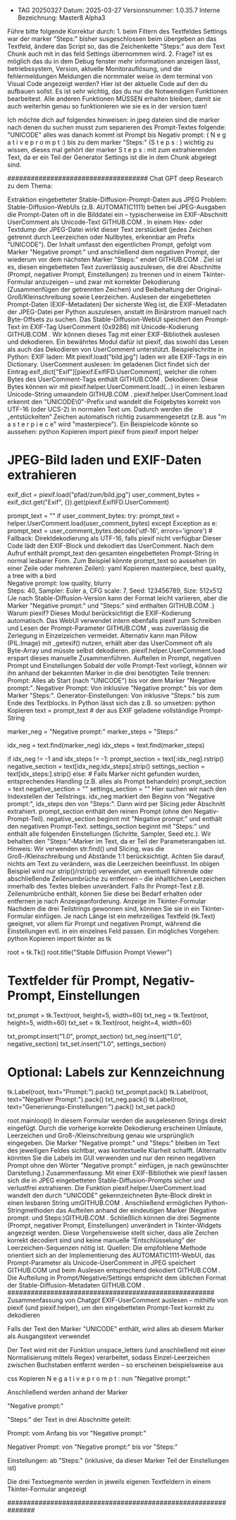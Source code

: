 - TAG 20250327
Datum: 2025-03-27
Versionsnummer: 1.0.35.7
Interne Bezeichnung: Master8 Alpha3

Führe bitte folgende Korrektur durch: 1. beim Filtern des Textfeldes Settings war der marker "Steps:"
 bisher susgeschlossen beim übergeben an das Textfeld, ändere das Script so, das die Zeichenkette "Steps:" aus dem Text Chunk auch mit in das feld Settings übernommen wird. 2. Frage? ist es möglich das du in dem Debug fenster mehr informationen anzeigen lässt, betriebssystem, Version, aktuelle Monitorauflösung, und die fehlermeldungen Meldungen die normmaler weise in dem terminal von Visual Code angezeigt werden? Hier ist der aktuelle Code auf den du aufbauen sollst. Es ist sehr wichtig, das du nur die Notwendigen Funktionen bearbeitest. Alle anderen Funktionen MÜSSEN erhalten bleiben, damit sie auch weiterhin genau so funktionieren wie sie es in der version tuen!

 Ich möchte dich auf folgendes hinweisen:
 in jpeg dateien sind die marker nach denen du suchen musst zum separieren des Prompt-Textes folgende: "UNICODE" alles was danach kommt ist Prompt bis Negativ prompt: ( N e g a t i v e   p r o m p t :)  bis zu dem marker "Steps:" (S t e p s : ) wichtig zu wissen, dieses mal gehört der marker S t e p s :  mit zum extrahierenden Text, da er ein Teil der Generator Settings ist die in dem Chunk abgelegt sind.


 ####################################
 Chat GPT deep Research zu dem Thema:

 Extraktion eingebetteter Stable-Diffusion-Prompt-Daten aus JPEG
Problem: Stable-Diffusion-WebUIs (z.B. AUTOMATIC1111) betten bei JPEG-Ausgaben die Prompt-Daten oft in die Bilddatei ein – typischerweise im EXIF-Abschnitt UserComment als Unicode-Text​
GITHUB.COM
. In einem Hex- oder Textdump der JPEG-Datei wirkt dieser Text zerstückelt (jedes Zeichen getrennt durch Leerzeichen oder Nullbytes, erkennbar am Prefix "UNICODE"). Der Inhalt umfasst den eigentlichen Prompt, gefolgt vom Marker "Negative prompt:" und anschließend dem negativen Prompt, der wiederum vor dem nächsten Marker "Steps:" endet​
GITHUB.COM
. Ziel ist es, diesen eingebetteten Text zuverlässig auszulesen, die drei Abschnitte (Prompt, negativer Prompt, Einstellungen) zu trennen und in einem Tkinter-Formular anzuzeigen – und zwar mit korrekter Dekodierung (Zusammenfügen der getrennten Zeichen) und Beibehaltung der Original-Groß/Kleinschreibung sowie Leerzeichen.
Auslesen der eingebetteten Prompt-Daten (EXIF-Metadaten)
Der sicherste Weg ist, die EXIF-Metadaten der JPEG-Datei per Python auszulesen, anstatt im Binärstrom manuell nach Byte-Offsets zu suchen. Das Stable-Diffusion-WebUI speichert den Prompt-Text im EXIF-Tag UserComment (0x9286) mit Unicode-Kodierung​
GITHUB.COM
. Wir können dieses Tag mit einer EXIF-Bibliothek auslesen und dekodieren. Ein bewährtes Modul dafür ist piexif, das sowohl das Lesen als auch das Dekodieren von UserComment unterstützt. Beispielschritte in Python:
EXIF laden: Mit piexif.load("bild.jpg") laden wir alle EXIF-Tags in ein Dictionary.
UserComment auslesen: Im geladenen Dict findet sich der Eintrag exif_dict["Exif"][piexif.ExifIFD.UserComment], welcher die rohen Bytes des UserComment-Tags enthält​
GITHUB.COM
.
Dekodieren: Diese Bytes können wir mit piexif.helper.UserComment.load(...) in einen lesbaren Unicode-String umwandeln​
GITHUB.COM
. piexif.helper.UserComment.load erkennt den "UNICODE\0"-Prefix und wandelt die Folgebytes korrekt von UTF-16 (oder UCS-2) in normalen Text um. Dadurch werden die „entstückelten“ Zeichen automatisch richtig zusammengesetzt (z.B. aus "m a s t e r p i e c e" wird "masterpiece").
Ein Beispielcode könnte so aussehen:
python
Kopieren
import piexif
from piexif import helper

# JPEG-Bild laden und EXIF-Daten extrahieren
exif_dict = piexif.load("pfad/zum/bild.jpg")
user_comment_bytes = exif_dict.get("Exif", {}).get(piexif.ExifIFD.UserComment)

prompt_text = ""
if user_comment_bytes:
    try:
        prompt_text = helper.UserComment.load(user_comment_bytes)
    except Exception as e:
        prompt_text = user_comment_bytes.decode('utf-16', errors='ignore')
        # Fallback: Direktdekodierung als UTF-16, falls piexif nicht verfügbar
Dieser Code lädt den EXIF-Block und dekodiert das UserComment. Nach dem Aufruf enthält prompt_text den gesamten eingebetteten Prompt-String in normal lesbarer Form. Zum Beispiel könnte prompt_text so aussehen (in einer Zeile oder mehreren Zeilen):
yaml
Kopieren
masterpiece, best quality, a tree with a bird  
Negative prompt: low quality, blurry  
Steps: 40, Sampler: Euler a, CFG scale: 7, Seed: 123456789, Size: 512x512
(Je nach Stable-Diffusion-Version kann der Format leicht variieren, aber die Marker "Negative prompt:" und "Steps:" sind enthalten​
GITHUB.COM
.) Warum piexif? Dieses Modul berücksichtigt die EXIF-Kodierung automatisch. Das WebUI verwendet intern ebenfalls piexif zum Schreiben und Lesen der Prompt-Parameter​
GITHUB.COM
, was zuverlässig die Zerlegung in Einzelzeichen vermeidet. Alternativ kann man Pillow (PIL.Image) mit _getexif() nutzen, erhält aber das UserComment oft als Byte-Array und müsste selbst dekodieren. piexif.helper.UserComment.load erspart dieses manuelle Zusammenführen.
Aufteilen in Prompt, negativen Prompt und Einstellungen
Sobald der volle Prompt-Text vorliegt, können wir ihn anhand der bekannten Marker in die drei benötigten Teile trennen:
Prompt: Alles ab Start (nach "UNICODE") bis vor dem Marker "Negative prompt:".
Negativer Prompt: Von inklusive "Negative prompt:" bis vor dem Marker "Steps:".
Generator-Einstellungen: Von inklusive "Steps:" bis zum Ende des Textblocks.
In Python lässt sich das z.B. so umsetzen:
python
Kopieren
text = prompt_text  # der aus EXIF geladene vollständige Prompt-String

marker_neg = "Negative prompt:"
marker_steps = "Steps:"

idx_neg = text.find(marker_neg)
idx_steps = text.find(marker_steps)

if idx_neg != -1 and idx_steps != -1:
    prompt_section   = text[:idx_neg].rstrip()
    negative_section = text[idx_neg:idx_steps].strip()
    settings_section = text[idx_steps:].strip()
else:
    # Falls Marker nicht gefunden wurden, entsprechendes Handling (z.B. alles als Prompt behandeln)
    prompt_section   = text
    negative_section = ""
    settings_section = ""
Hier suchen wir nach den Indexstellen der Teilstrings. idx_neg markiert den Beginn von "Negative prompt:", idx_steps den von "Steps:". Dann wird per Slicing jeder Abschnitt extrahiert.
prompt_section enthält den reinen Prompt (ohne den Negativ-Prompt-Teil).
negative_section beginnt mit "Negative prompt:" und enthält den negativen Prompt-Text.
settings_section beginnt mit "Steps:" und enthält alle folgenden Einstellungen (Schritte, Sampler, Seed etc.). Wir behalten den "Steps:"‐Marker im Text, da er Teil der Parameterangaben ist.
Hinweis: Wir verwenden str.find() und Slicing, was die Groß-/Kleinschreibung und Abstände 1:1 berücksichtigt. Achten Sie darauf, nichts am Text zu verändern, was die Leerzeichen beeinflusst. Im obigen Beispiel wird nur strip()/rstrip() verwendet, um eventuell führende oder abschließende Zeilenumbrüche zu entfernen – die inhaltlichen Leerzeichen innerhalb des Textes bleiben unverändert. Falls Ihr Prompt-Text z.B. Zeilenumbrüche enthält, können Sie diese bei Bedarf erhalten oder entfernen je nach Anzeigeanforderung.
Anzeige im Tkinter-Formular
Nachdem die drei Teilstrings gewonnen sind, können Sie sie in ein Tkinter-Formular einfügen. Je nach Länge ist ein mehrzeiliges Textfeld (tk.Text) geeignet, vor allem für Prompt und negativen Prompt, während die Einstellungen evtl. in ein einzelnes Feld passen. Ein mögliches Vorgehen:
python
Kopieren
import tkinter as tk

root = tk.Tk()
root.title("Stable Diffusion Prompt Viewer")

# Textfelder für Prompt, Negativ-Prompt, Einstellungen
txt_prompt = tk.Text(root, height=5, width=60)
txt_neg    = tk.Text(root, height=5, width=60)
txt_set    = tk.Text(root, height=4, width=60)

txt_prompt.insert("1.0", prompt_section)
txt_neg.insert("1.0", negative_section)
txt_set.insert("1.0", settings_section)

# Optional: Labels zur Kennzeichnung
tk.Label(root, text="Prompt:").pack()
txt_prompt.pack()
tk.Label(root, text="Negativer Prompt:").pack()
txt_neg.pack()
tk.Label(root, text="Generierungs-Einstellungen:").pack()
txt_set.pack()

root.mainloop()
In diesem Formular werden die ausgelesenen Strings direkt eingefügt. Durch die vorherige korrekte Dekodierung erscheinen Umlaute, Leerzeichen und Groß-/Kleinschreibung genau wie ursprünglich eingegeben. Die Marker "Negative prompt:" und "Steps:" bleiben im Text des jeweiligen Feldes sichtbar, was kontextuelle Klarheit schafft. (Alternativ könnten Sie die Labels im GUI verwenden und nur den reinen negativen Prompt ohne den Wörter "Negative prompt:" einfügen, je nach gewünschter Darstellung.) Zusammenfassung: Mit einer EXIF-Bibliothek wie piexif lassen sich die in JPEG eingebetteten Stable-Diffusion-Prompts sicher und verlustfrei extrahieren. Die Funktion piexif.helper.UserComment.load wandelt den durch "UNICODE" gekennzeichneten Byte-Block direkt in einen lesbaren String um​
GITHUB.COM
. Anschließend ermöglichen Python-Stringmethoden das Aufteilen anhand der eindeutigen Marker (Negative prompt: und Steps:)​
GITHUB.COM
. Schließlich können die drei Segmente (Prompt, negativer Prompt, Einstellungen) unverändert in Tkinter-Widgets angezeigt werden. Diese Vorgehensweise stellt sicher, dass alle Zeichen korrekt decodiert sind und keine manuelle “Entschlüsselung” der Leerzeichen-Sequenzen nötig ist. Quellen: Die empfohlene Methode orientiert sich an der Implementierung des AUTOMATIC1111-WebUI, das Prompt-Parameter als Unicode-UserComment in JPEG speichert​
GITHUB.COM
 und beim Auslesen entsprechend dekodiert​
GITHUB.COM
. Die Aufteilung in Prompt/Negative/Settings entspricht dem üblichen Format der Stable-Diffusion-Metadaten​
GITHUB.COM
.
##################################################### Zusammenfassung von Chatgpt
EXIF-UserComment auslesen – mithilfe von piexif (und piexif.helper), um den eingebetteten Prompt-Text korrekt zu dekodieren

Falls der Text den Marker "UNICODE" enthält, wird alles ab diesem Marker als Ausgangstext verwendet

Der Text wird mit der Funktion unspace_letters (und anschließend mit einer Normalisierung mittels Regex) verarbeitet, sodass Einzel-Leerzeichen zwischen Buchstaben entfernt werden – so erscheinen beispielsweise aus

css
Kopieren
N e g a t i v e   p r o m p t :
nun "Negative prompt:"

Anschließend werden anhand der Marker

"Negative prompt:"

"Steps:"
der Text in drei Abschnitte geteilt:

Prompt: vom Anfang bis vor "Negative prompt:"

Negativer Prompt: von "Negative prompt:" bis vor "Steps:"

Einstellungen: ab "Steps:" (inklusive, da dieser Marker Teil der Einstellungen ist)

Die drei Textsegmente werden in jeweils eigenen Textfeldern in einem Tkinter-Formular angezeigt

###############################################################